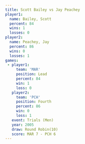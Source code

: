 ```yaml
---
title: Scott Bailey vs Jay Peachey
player1:             
  name: Bailey, Scott
  percent: 84        
  wins: 1            
  losses: 0          
player2:             
  name: Peachey, Jay 
  percent: 86        
  wins: 0            
  losses: 1          
games:
 - player1:        
     team: 'MAR'   
     position: Lead
     percent: 84   
     win: 1        
     loss: 0       
   player2:          
     team: 'PCH'     
     position: Fourth
     percent: 86     
     win: 0          
     loss: 1         
   event: Trials (Men)  
   year: 2005           
   draw: Round Robin(10)
   score: MAR 7 - PCH 6 
---
```

